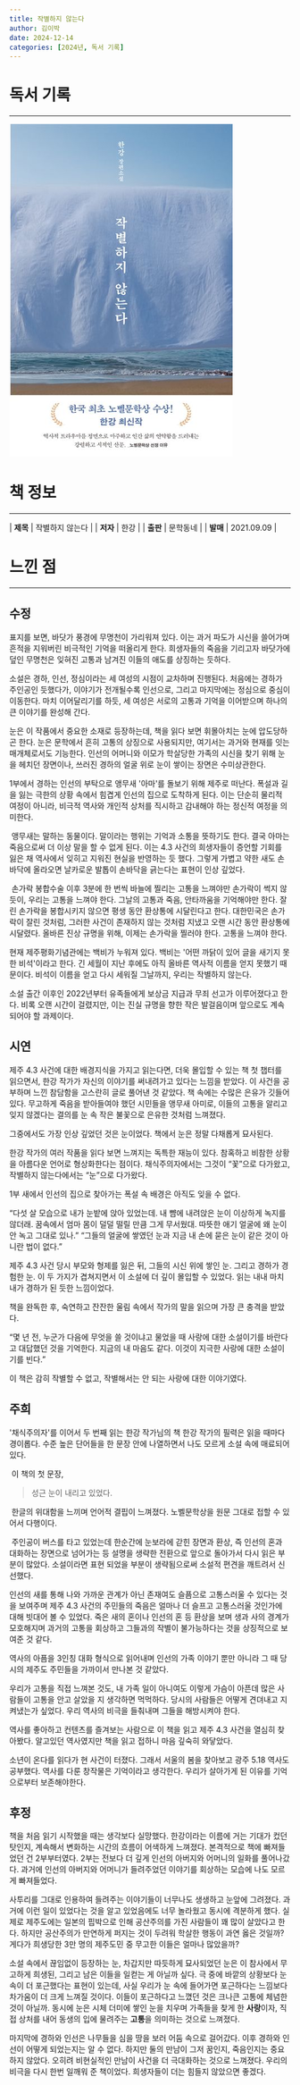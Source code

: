 ```yaml
---
title: 작별하지 않는다
author: 김이박
date: 2024-12-14
categories: [2024년, 독서 기록]
---
```


# **독서 기록**
---
![책 이미지](../assets/img/cover/book-004.jpg)

# **책 정보**
---

| **제목** | 작별하지 않는다  |
| **저자** | 한강    |
| **출판** | 문학동네   |
| **발매** | 2021.09.09   |

# **느낀 점**
---
## **수정**
표지를 보면, 바닷가 풍경에 무명천이 가리워져 있다. 이는 과거 파도가 시신을 쓸어가며 흔적을 지워버린 비극적인 기억을 떠올리게 한다. 희생자들의 죽음을 기리고자 바닷가에 덮인 무명천은 잊혀진 고통과 남겨진 이들의 애도를 상징하는 듯하다.


소설은 경하, 인선, 정심이라는 세 여성의 시점이 교차하며 진행된다. 처음에는 경하가 주인공인 듯했다가, 이야기가 전개될수록 인선으로, 그리고 마지막에는 정심으로 중심이 이동한다. 마치 이어달리기를 하듯, 세 여성은 서로의 고통과 기억을 이어받으며 하나의 큰 이야기를 완성해 간다.


눈은 이 작품에서 중요한 소재로 등장하는데, 책을 읽다 보면 휘몰아치는 눈에 압도당하곤 한다. 눈은 문학에서 흔히 고통의 상징으로 사용되지만, 여기서는 과거와 현재를 잇는 매개체로서도 기능한다. 인선의 어머니와 이모가 학살당한 가족의 시신을 찾기 위해 눈을 헤치던 장면이나, 쓰러진 경하의 얼굴 위로 눈이 쌓이는 장면은 수미상관한다.


1부에서 경하는 인선의 부탁으로 앵무새 '아마'를 돌보기 위해 제주로 떠난다. 폭설과 길을 잃는 극한의 상황 속에서 힘겹게 인선의 집으로 도착하게 된다. 이는 단순히 물리적 여정이 아니라, 비극적 역사와 개인적 상처를 직시하고 감내해야 하는 정신적 여정을 의미한다.

​
앵무새는 말하는 동물이다. 말이라는 행위는 기억과 소통을 뜻하기도 한다. 결국 아마는 죽음으로써 더 이상 말을 할 수 없게 된다. 이는 4.3 사건의 희생자들이 증언할 기회를 잃은 채 역사에서 잊히고 지워진 현실을 반영하는 듯 했다. 그렇게 가볍고 약한 새도 손바닥에 올라오면 날카로운 발톱이 손바닥을 긁는다는 표현이 인상 깊었다.

​
손가락 봉합수술 이후 3분에 한 번씩 바늘에 찔리는 고통을 느껴야만 손가락이 썩지 않듯이, 우리는 고통을 느껴야 한다. 그날의 고통과 죽음, 안타까움을 기억해야만 한다. 잘린 손가락을 봉합시키지 않으면 평생 동안 환상통에 시달린다고 한다. 대한민국은 손가락이 잘린 것처럼, 그러한 사건이 존재하지 않는 것처럼 지냈고 오랜 시간 동안 환상통에 시달렸다. 올바른 진상 규명을 위해, 이제는 손가락을 찔러야 한다. 고통을 느껴야 한다.


현재 제주평화기념관에는 백비가 누워져 있다. 백비는 '어떤 까닭이 있어 글을 새기지 못한 비석'이라고 한다. 긴 세월이 지난 후에도 아직 올바른 역사적 이름을 얻지 못했기 때문이다. 비석이 이름을 얻고 다시 세워질 그날까지, 우리는 작별하지 않는다.


소설 출간 이후인 2022년부터 유족들에게 보상금 지급과 무죄 선고가 이루어졌다고 한다. 비록 오랜 시간이 걸렸지만, 이는 진실 규명을 향한 작은 발걸음이며 앞으로도 계속되어야 할 과제이다.


## **시연**  
제주 4.3 사건에 대한 배경지식을 가지고 읽는다면, 더욱 몰입할 수 있는 책
첫 챕터를 읽으면서, 한강 작가가 자신의 이야기를 써내려가고 있다는 느낌을 받았다. 이 사건을 공부하며 느낀 참담함을 고스란히 글로 풀어낸 것 같았다. 책 속에는 수많은 은유가 깃들어 있다.
무고하게 죽음을 받아들여야 했던 시민들을 앵무새 아미로, 이들의 고통을 알리고 잊지 않겠다는 결의를 눈 속 작은 불꽃으로 은유한 것처럼 느껴졌다.

그중에서도 가장 인상 깊었던 것은 눈이었다.
책에서 눈은 정말 다채롭게 묘사된다.

한강 작가의 여러 작품을 읽다 보면 느껴지는 독특한 재능이 있다. 참혹하고 비참한 상황을 아름다운 언어로 형상화한다는 점이다. 채식주의자에서는 그것이 “꽃”으로 다가왔고, 작별하지 않는다에서는 “눈”으로 다가왔다.

1부 새에서 인선의 집으로 찾아가는 폭설 속 배경은 아직도 잊을 수 없다.

“다섯 살 모습으로 내가 눈밭에 앉아 있었는데. 내 뺨에 내려앉은 눈이 이상하게 녹지를 않더래. 꿈속에서 엄마 몸이 덜덜 떨릴 만큼 그게 무서웠대. 따뜻한 애기 얼굴에 왜 눈이 안 녹고 그대로 있나.”
“그들의 얼굴에 쌓였던 눈과 지금 내 손에 묻은 눈이 같은 것이 아니란 법이 없다.”

제주 4.3 사건 당시 부모와 형제를 잃은 뒤, 그들의 시신 위에 쌓인 눈. 그리고 경하가 경험한 눈.
이 두 가지가 겹쳐지면서 이 소설에 더 깊이 몰입할 수 있었다. 읽는 내내 마치 내가 경하가 된 듯한 느낌이었다.

책을 완독한 후, 숙연하고 잔잔한 울림 속에서 작가의 말을 읽으며 가장 큰 충격을 받았다.

“몇 년 전, 누군가 다음에 무엇을 쓸 것이냐고 물었을 때 사랑에 대한 소설이기를 바란다고 대답했던 것을 기억한다. 지금의 내 마음도 같다. 이것이 지극한 사랑에 대한 소설이기를 빈다.”

이 책은 감히 작별할 수 없고, 작별해서는 안 되는 사랑에 대한 이야기였다.

## **주희**  
'채식주의자'를 이어서 두 번째 읽는 한강 작가님의 책
한강 작가의 필력은 읽을 때마다 경이롭다.
수준 높은 단어들을 한 문장 안에 나열하면서 나도 모르게 소설 속에 매료되어 있다.

​
이 책의 첫 문장,

>성근 눈이 내리고 있었다.

​
한글의 위대함을 느끼며 언어적 결핍이 느껴졌다.
노벨문학상을 원문 그대로 접할 수 있어서 다행이다.

​
주인공이 버스를 타고 있었는데 한순간에 눈보라에 갇힌 장면과 환상, 즉 인선의 혼과 대화하는 장면으로 넘어가는 등 설명을 생략한 전환으로 앞으로 돌아가서 다시 읽은 부분이 많았다.
소설이라면 표현 되었을 부분이 생략됨으로써 소설적 편견을 깨트려서 신선했다.


인선의 새를 통해 나와 가까운 관계가 아닌 존재여도 슬픔으로 고통스러울 수 있다는 것을 보여주며 제주 4.3 사건의 주민들의 죽음은 얼마나 더 슬프고 고통스러울 것인가에 대해 빗대어 볼 수 있었다.
죽은 새의 혼이나 인선의 혼 등 환상을 보며 생과 사의 경계가 모호해지며 과거의 고통을 회상하고 그들과의 작별이 불가능하다는 것을 상징적으로 보여준 것 같다.
​

역사의 아픔을 3인칭 대화 형식으로 읽어내며 인선의 가족 이야기 뿐만 아니라 그 때 당시의 제주도 주민들을 가까이서 만나본 것 같았다.


우리가 고통을 직접 느껴본 것도, 내 가족 일이 아니여도 이렇게 가슴이 아픈데 많은 사람들이 고통을 안고 살았을 지 생각하면 먹먹하다.
당시의 사람들은 어떻게 견뎌내고 지켜냈는가 싶었다.
우리 역사의 비극을 들춰내며 그들을 해방시켜야 한다.


역사를 좋아하고 컨텐츠를 즐겨보는 사람으로 이 책을 읽고 제주 4.3 사건을 열심히 찾아봤다.
알고있던 역사였지만 책을 읽고 접하니 마음 깊숙히 와닿았다.


소년이 온다를 읽다가 현 사건이 터졌다.
그래서 서울의 봄을 찾아보고 광주 5.18 역사도 공부했다.
역사를 다룬 창작물은 기억이라고 생각한다.
우리가 살아가게 된 이유를 기억으로부터 보존해야한다.

## **후정**  
책을 처음 읽기 시작했을 때는 생각보다 실망했다. 한강이라는 이름에 거는 기대가 컸던 탓인지, 계속해서 변화하는 시간의 흐름이 어색하게 느껴졌다.
본격적으로 책에 빠져들었던 건 2부부터였다. 2부는 전보다 더 깊게 인선의 아버지와 어머니의 일화를 풀어나갔다. 과거에 인선의 아버지와 어머니가 들려주었던 이야기를 회상하는 모습에 나도 모르게 빠져들었다.


사투리를 그대로 인용하여 들려주는 이야기들이 너무나도 생생하고 눈앞에 그려졌다. 과거에 이런 일이 있었다는 것을 알고 있었음에도 너무 놀라웠고 동시에 격분하게 했다. 실제로 제주도에는 일본의 핍박으로 인해 공산주의를 가진 사람들이 꽤 많이 살았다고 한다. 하지만 공산주의가 만연하게 퍼지는 것이 두려워 학살한 행동이 과연 옳은 것일까? 게다가 희생당한 3만 명의 제주도민 중 무고한 이들은 얼마나 많았을까?


소설 속에서 끊임없이 등장하는 눈, 차갑지만 따듯하게 묘사되었던 눈은 이 참사에서 무고하게 희생된, 그리고 남은 이들을 일컫는 게 아닐까 싶다. 극 중에 바깥의 상황보다 눈 속이 더 포근했다는 표현이 있는데, 사실 우리가 눈 속에 들어가면 포근하다는 느낌보다 차가움이 더 크게 느껴질 것이다. 이들이 포근하다고 느꼈던 것은 크나큰 고통에 체념한 것이 아닐까. 동시에 눈은 시체 더미에 쌓인 눈을 치우며 가족들을 찾게 한 **사랑**이자, 직접 상처를 내어 동생의 입에 물려주는 **고통**을 의미하는 것으로 느껴졌다.


마지막에 경하와 인선은 나무들을 심을 땅을 보러 어둠 속으로 걸어갔다. 이후 경하와 인선이 어떻게 되었는지는 알 수 없다. 하지만 둘의 만남이 그저 꿈인지, 죽음인지는 중요하지 않았다. 오히려 비현실적인 만남이 사건을 더 극대화하는 것으로 느껴졌다.
우리의 비극을 다시 한번 일깨워 준 책이었다. 희생자들이 더는 힘들지 않았으면 좋겠다.
